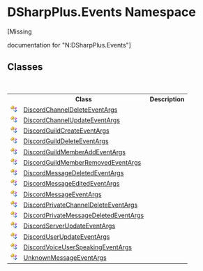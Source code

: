 # DSharpPlus.Events Namespace
 

\[Missing <summary> documentation for "N:DSharpPlus.Events"\]


## Classes
&nbsp;<table><tr><th></th><th>Class</th><th>Description</th></tr><tr><td>![Public class](media/pubclass.gif "Public class")</td><td><a href="48c7bce2-e953-0f62-8884-018ac8ee2ed0">DiscordChannelDeleteEventArgs</a></td><td /></tr><tr><td>![Public class](media/pubclass.gif "Public class")</td><td><a href="4889c65d-3d0a-087e-a288-1e57000cad18">DiscordChannelUpdateEventArgs</a></td><td /></tr><tr><td>![Public class](media/pubclass.gif "Public class")</td><td><a href="edf18731-fb26-f0a1-e919-3e4a31a69767">DiscordGuildCreateEventArgs</a></td><td /></tr><tr><td>![Public class](media/pubclass.gif "Public class")</td><td><a href="0ffab10d-41bb-9138-0a33-658ecb706b9d">DiscordGuildDeleteEventArgs</a></td><td /></tr><tr><td>![Public class](media/pubclass.gif "Public class")</td><td><a href="ce48b8d3-9826-8a15-51d9-d953826c188f">DiscordGuildMemberAddEventArgs</a></td><td /></tr><tr><td>![Public class](media/pubclass.gif "Public class")</td><td><a href="859bf782-dad1-abdb-4f83-59b85bb8e54b">DiscordGuildMemberRemovedEventArgs</a></td><td /></tr><tr><td>![Public class](media/pubclass.gif "Public class")</td><td><a href="f94157b2-2c8a-3d9e-5c71-f41ef567facb">DiscordMessageDeletedEventArgs</a></td><td /></tr><tr><td>![Public class](media/pubclass.gif "Public class")</td><td><a href="bd2b306c-8a1d-03bd-e5d9-1c3478cb6fe4">DiscordMessageEditedEventArgs</a></td><td /></tr><tr><td>![Public class](media/pubclass.gif "Public class")</td><td><a href="9c7889da-8edb-9c6e-0fc0-b5ea74a05991">DiscordMessageEventArgs</a></td><td /></tr><tr><td>![Public class](media/pubclass.gif "Public class")</td><td><a href="080de788-3a10-c13f-5d01-5c34447a5f45">DiscordPrivateChannelDeleteEventArgs</a></td><td /></tr><tr><td>![Public class](media/pubclass.gif "Public class")</td><td><a href="f2dcb337-1daf-388b-f066-095137dba901">DiscordPrivateMessageDeletedEventArgs</a></td><td /></tr><tr><td>![Public class](media/pubclass.gif "Public class")</td><td><a href="3cf62da3-6804-4298-d8e5-a100d2c4843f">DiscordServerUpdateEventArgs</a></td><td /></tr><tr><td>![Public class](media/pubclass.gif "Public class")</td><td><a href="5ec5162e-1ece-535e-2475-3d019ec098f4">DiscordUserUpdateEventArgs</a></td><td /></tr><tr><td>![Public class](media/pubclass.gif "Public class")</td><td><a href="609ac90e-bfff-c14e-5d28-928c4a33592f">DiscordVoiceUserSpeakingEventArgs</a></td><td /></tr><tr><td>![Public class](media/pubclass.gif "Public class")</td><td><a href="a9864d53-8937-8b0f-2015-f139a7af9a33">UnknownMessageEventArgs</a></td><td /></tr></table>&nbsp;

